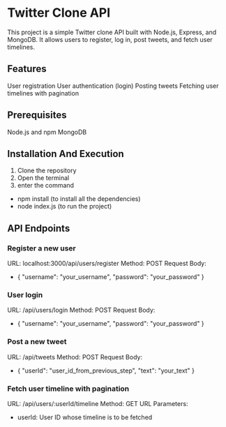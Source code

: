 # Twitter Clone API
This project is a simple Twitter clone API built with Node.js, Express, and MongoDB. It allows users to register, log in, post tweets, and fetch user timelines.


## Features
User registration
User authentication (login)
Posting tweets
Fetching user timelines with pagination


## Prerequisites
Node.js and npm
MongoDB


## Installation And Execution
1. Clone the repository
2. Open the terminal
3. enter the command 
- npm install (to install all the dependencies)
- node index.js (to run the project) 


## API Endpoints

### Register a new user
URL: localhost:3000/api/users/register
Method: POST
Request Body:
- {
    "username": "your_username",
    "password": "your_password"
  }

### User login
URL: /api/users/login
Method: POST
Request Body:
- {
    "username": "your_username",
    "password": "your_password"
  }

### Post a new tweet
URL: /api/tweets
Method: POST
Request Body:
- {
    "userId": "user_id_from_previous_step",
    "text": "your_text"
  }

### Fetch user timeline with pagination
URL: /api/users/:userId/timeline
Method: GET
URL Parameters:
- userId: User ID whose timeline is to be fetched


